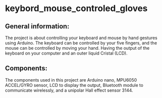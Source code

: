 # keybord_mouse_controled_gloves

## General information:
The project is about controlling your keyboard and mouse by hand gestures using Arduino. The keyboard can be controlled by your five fingers, and the mouse can be controlled by moving your hand. Having the output of the keyboard on your computer and an outer liquid Cristal (LCD).

## Components:
The components used in this project are Arduino nano, MPU6050 ACCEL/GYRO sensor, LCD to display the output, Bluetooth module to communicate wirelessly, and a unipolar Hall effect sensor 3144.
